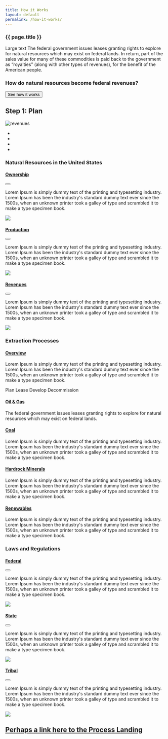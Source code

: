 ```yaml
---
title: How it Works
layout: default
permalink: /how-it-works/
---
```


<section class="slab-delta">
  <div class="container-outer">
    <div class="container-left-8">
      <div class="hero">
        <h3 class="hero-title_text">{{ page.title }}</h3>
        <p class="para-lg">Large text The federal government issues leases granting rights to explore for natural resources which may exist on federal lands. In return, part of the sales value for many of these commodities is paid back to the government as “royalties” (along with other types of revenues), for the benefit of the American people.</p>
      </div>
    </div>
    <div class="container-right-4">
      <div class="carousel">
        <h3 class="carousel-header_text">How do natural resources become federal revenues?</h3>
        <button class="carousel-button button-big button-primary">See how it works</button>
        <h2>Step 1: Plan</h2>
        <img class="card-image" class="carousel-image" src="{{ site.baseurl }}/img/revenues.png" alt="revenues">
        <ul class="carousel-pagination">
          <li class="carousel-pagination_item active"></li>
          <li class="carousel-pagination_item"></li>
          <li class="carousel-pagination_item"></li>
          <li class="carousel-pagination_item"></li>
        </ul>
      </div>
    </div>
  </div>
</section>

<section accordion class="container-outer">
	<section class="container">
		<h1 class="explore-section_category">Natural Resources in the United States</h1>
		<div class="container-half explore-section" accordion-item accordion-open="true">
			<h4 class="explore-heading"><a href="{{site.baseurl}}/how-it-works/ownership/">Ownership</a></h4>
			<button class="accordion-button" accordion-button></button>
			<div class="accordion-content">
				<p class="explore-description">Lorem Ipsum is simply dummy text of the printing and typesetting industry. Lorem Ipsum has been the industry's standard dummy text ever since the 1500s, when an unknown printer took a galley of type and scrambled it to make a type specimen book. </p>
				<a href="{{site.baseurl}}/how-it-works/ownership/">
					<img class="explore-image" src="{{site.baseurl}}/img/explore-placeholders/placeholder.png">
				</a>
			</div>
		</div>
		<div class="container-half explore-section" accordion-item accordion-open="true">
			<h4 class="explore-heading"><a href="{{site.baseurl}}/how-it-works/production/">Production</a></h4>
			<button class="accordion-button" accordion-button></button>
			<div class="accordion-content">
				<p class="explore-description">Lorem Ipsum is simply dummy text of the printing and typesetting industry. Lorem Ipsum has been the industry's standard dummy text ever since the 1500s, when an unknown printer took a galley of type and scrambled it to make a type specimen book. </p>
				<a href="{{site.baseurl}}/how-it-works/production/">
					<img class="explore-image" src="{{site.baseurl}}/img/explore-placeholders/placeholder.png">
				</a>
			</div>
		</div>
		<div class="container-half explore-section" accordion-item accordion-open="true">
			<h4 class="explore-heading"><a href="{{site.baseurl}}/how-it-works/production/">Revenues</a></h4>
			<button class="accordion-button" accordion-button></button>
			<div class="accordion-content">
				<p class="explore-description">Lorem Ipsum is simply dummy text of the printing and typesetting industry. Lorem Ipsum has been the industry's standard dummy text ever since the 1500s, when an unknown printer took a galley of type and scrambled it to make a type specimen book. </p>
				<a href="{{site.baseurl}}/how-it-works/production/">
					<img class="explore-image" src="{{site.baseurl}}/img/explore-placeholders/placeholder.png">
				</a>
			</div>
		</div>
	</section>
	<section class="container">
		<h1 class="explore-section_category">Extraction Processes</h1>
		<div class="container-half explore-section_open">
			<h4 class="explore-heading"><a href="{{site.baseurl}}/how-it-works/revenue/">Overview</a></h4>
			<p class="explore-description">Lorem Ipsum is simply dummy text of the printing and typesetting industry. Lorem Ipsum has been the industry's standard dummy text ever since the 1500s, when an unknown printer took a galley of type and scrambled it to make a type specimen book. </p>
			<p class="para-lg explore-steps">
				<span>Plan <icon class="icon-chevron-lg"></icon></span>
				<span>Lease <icon class="icon-chevron-lg"></icon></span>
				<span>Develop <icon class="icon-chevron-lg"></icon></span>
				<span>Decommission</span>
			</p>
		</div>
		<div class="container-half explore-section_open oil-gas">
			<div>
				<h4 class="explore-heading"><a href="{{site.baseurl}}/how-it-works/offshore-oil-gas/">Oil & Gas</a></h4>
				<p class="explore-description">The federal government issues leases granting rights to explore for natural resources which may exist on federal lands.</p>
			</div>
		</div>
		<div class="container-half explore-section_open coal">
			<h4 class="explore-heading"><a href="{{site.baseurl}}/how-it-works/coal/">Coal</a></h4>
			<p class="explore-description">Lorem Ipsum is simply dummy text of the printing and typesetting industry. Lorem Ipsum has been the industry's standard dummy text ever since the 1500s, when an unknown printer took a galley of type and scrambled it to make a type specimen book. </p>
		</div>
		<div class="container-half explore-section_open minerals">
			<h4 class="explore-heading"><a href="{{site.baseurl}}/how-it-works/minerals/">Hardrock Minerals</a></h4>
				<p class="explore-description">Lorem Ipsum is simply dummy text of the printing and typesetting industry. Lorem Ipsum has been the industry's standard dummy text ever since the 1500s, when an unknown printer took a galley of type and scrambled it to make a type specimen book. </p>
		</div>
		<div class="container-half explore-section_open renewables">
			<h4 class="explore-heading"><a href="{{site.baseurl}}/how-it-works/renewables/">Renewables</a></h4>
			<p class="explore-description">Lorem Ipsum is simply dummy text of the printing and typesetting industry. Lorem Ipsum has been the industry's standard dummy text ever since the 1500s, when an unknown printer took a galley of type and scrambled it to make a type specimen book. </p>
		</div>
	</section>
	<section class="container">
		<h1 class="explore-section_category">Laws and Regulations</h1>
		<div class="container-half explore-section" accordion-item accordion-open="true">
			<h4 class="explore-heading"><a href="{{site.baseurl}}/how-it-works/gdp/">Federal</a></h4>
			<button class="accordion-button" accordion-button></button>
			<div class="accordion-content">
				<p class="explore-description">Lorem Ipsum is simply dummy text of the printing and typesetting industry. Lorem Ipsum has been the industry's standard dummy text ever since the 1500s, when an unknown printer took a galley of type and scrambled it to make a type specimen book. </p>
				<a href="{{site.baseurl}}/how-it-works/gdp/">
					<img class="explore-image" src="{{site.baseurl}}/img/explore-placeholders/placeholder.png">
				</a>
			</div>
		</div>
		<div class="container-half explore-section" accordion-item accordion-open="true">
			<h4 class="explore-heading"><a href="{{site.baseurl}}/how-it-works/exports/">State</a></h4>
			<button class="accordion-button" accordion-button></button>
			<div class="accordion-content">
				<p class="explore-description">Lorem Ipsum is simply dummy text of the printing and typesetting industry. Lorem Ipsum has been the industry's standard dummy text ever since the 1500s, when an unknown printer took a galley of type and scrambled it to make a type specimen book. </p>
				<a href="{{site.baseurl}}/how-it-works/exports/">
					<img class="explore-image" src="{{site.baseurl}}/img/explore-placeholders/placeholder.png">
				</a>
			</div>
		</div>
		<div class="container-half explore-section" accordion-item accordion-open="true">
			<h4 class="explore-heading"><a href="{{site.baseurl}}/how-it-works/jobs/">Tribal</a></h4>
			<button class="accordion-button" accordion-button></button>
			<div class="accordion-content">
				<p class="explore-description">Lorem Ipsum is simply dummy text of the printing and typesetting industry. Lorem Ipsum has been the industry's standard dummy text ever since the 1500s, when an unknown printer took a galley of type and scrambled it to make a type specimen book. </p>
				<a href="{{site.baseurl}}/how-it-works/jobs/">
					<img class="explore-image" src="{{site.baseurl}}/img/explore-placeholders/placeholder.png">
				</a>
			</div>
		</div>
	</section>
</section>
<section class="slab-beta">
	<div class="container-outer container-padded u-centered">
	  <h2><a href="resource_revenues">Perhaps a link here to the Process Landing <icon class="icon-chevron-lg"></icon></a></h2>
  </div>
</section>

<!-- Accordion -->
<script src="{{ site.baseurl }}/js/components/accordion.js"></script>
